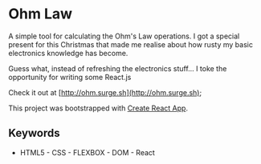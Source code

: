 # Ohm Law

A simple tool for calculating the Ohm's Law operations. I got a special present for this Christmas that made me realise about how rusty my basic electronics knowledge has become.

Guess what, instead of refreshing the electronics stuff... I toke the opportunity for writing some React.js

Check it out at [http://ohm.surge.sh](http://ohm.surge.sh);

This project was bootstrapped with [Create React App](https://github.com/facebookincubator/create-react-app).

## Keywords

- HTML5 - CSS - FLEXBOX - DOM - React 